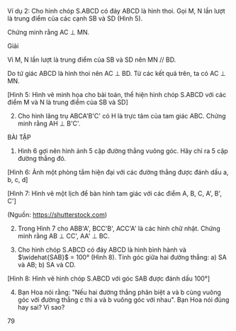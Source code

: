 Ví dụ 2: Cho hình chóp S.ABCD có đáy ABCD là hình thoi. Gọi M, N lần lượt là trung điểm của các cạnh SB và SD (Hình 5).

Chứng minh rằng AC ⊥ MN.

Giải

Vì M, N lần lượt là trung điểm của SB và SD nên MN // BD.

Do tứ giác ABCD là hình thoi nên AC ⊥ BD. Từ các kết quả trên, ta có AC ⊥ MN.

[Hình 5: Hình vẽ minh họa cho bài toán, thể hiện hình chóp S.ABCD với các điểm M và N là trung điểm của SB và SD]

2. Cho hình lăng trụ ABCA'B'C' có H là trực tâm của tam giác ABC. Chứng minh rằng AH ⊥ B'C'.

BÀI TẬP

1. Hình 6 gợi nên hình ảnh 5 cặp đường thẳng vuông góc. Hãy chỉ ra 5 cặp đường thẳng đó.

[Hình 6: Ảnh một phòng tắm hiện đại với các đường thẳng được đánh dấu a, b, c, d]

[Hình 7: Hình vẽ một lịch để bàn hình tam giác với các điểm A, B, C, A', B', C']

(Nguồn: https://shutterstock.com)

2. Trong Hình 7 cho ABB'A', BCC'B', ACC'A' là các hình chữ nhật.
   Chứng minh rằng AB ⊥ CC', AA' ⊥ BC.

3. Cho hình chóp S.ABCD có đáy ABCD là hình bình hành và $\widehat{SAB}$ = 100° (Hình 8). Tính góc giữa hai đường thẳng:
   a) SA và AB;
   b) SA và CD.

[Hình 8: Hình vẽ hình chóp S.ABCD với góc SAB được đánh dấu 100°]

4. Bạn Hoa nói rằng: "Nếu hai đường thẳng phân biệt a và b cùng vuông góc với đường thẳng c thì a và b vuông góc với nhau". Bạn Hoa nói đúng hay sai? Vì sao?

79